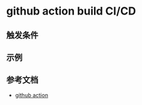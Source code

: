 # github action build CI/CD

## 触发条件

## 示例

## 参考文档

* [github action](https://docs.github.com/zh/actions)